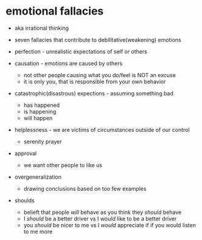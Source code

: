 # emotional fallacies

- aka irrational thinking

- seven fallacies that contribute to debilitative(weakening) emotions


* perfection - unrealistic expectations of self or others
* causation - emotions are caused by others
  - not other people causing what you do/feel is NOT an excuse
  - it is only you, that is responsible from your own behavior

* catastrophic(disastrous) expections - assuming something bad
  - has happened
  - is happening
  - will happen

* helplessness - we are victims of circumstances outside of our control
  - serenity prayer

* approval
  - we want other people to like us

* overgeneralization
  - drawing conclusions based on too few examples

* shoulds
  - belieft that people *will* behave as you think they *should* behave
  - I *should* be a better driver vs I *would* like to be a better driver
  - you *should* be nicer to me vs I *would* appreciate if if you would listen to me more

